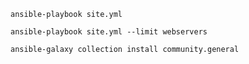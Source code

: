 `ansible-playbook site.yml`

`ansible-playbook site.yml --limit webservers`

`ansible-galaxy collection install community.general`